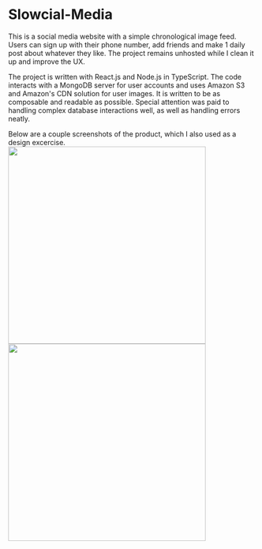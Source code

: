 # Slowcial-Media

This is a social media website with a simple chronological image feed. Users can sign up with their phone number, add friends and make 1 daily post about whatever they like. The project remains unhosted while I clean it up and improve the UX.

The project is written with React.js and Node.js in TypeScript. The code interacts with a MongoDB server for user accounts and uses Amazon S3 and Amazon's CDN solution for user images. It is written to be as composable and readable as possible. Special attention was paid to handling complex database interactions well, as well as handling errors neatly.

Below are a couple screenshots of the product, which I also used as a design excercise.
<img src="https://i.imgur.com/mTOzs6q.png" width="400" ></img>
<img src="https://i.imgur.com/mOiGY9c.png" width="400" ></img>
